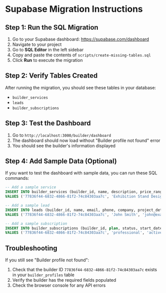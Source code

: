 # Supabase Migration Instructions

## Step 1: Run the SQL Migration

1. Go to your Supabase dashboard: https://supabase.com/dashboard
2. Navigate to your project
3. Go to **SQL Editor** in the left sidebar
4. Copy and paste the contents of `scripts/create-missing-tables.sql`
5. Click **Run** to execute the migration

## Step 2: Verify Tables Created

After running the migration, you should see these tables in your database:
- `builder_services`
- `leads` 
- `builder_subscriptions`

## Step 3: Test the Dashboard

1. Go to `http://localhost:3000/builder/dashboard`
2. The dashboard should now load without "Builder profile not found" error
3. You should see the builder's information displayed

## Step 4: Add Sample Data (Optional)

If you want to test the dashboard with sample data, you can run these SQL commands:

```sql
-- Add a sample service
INSERT INTO builder_services (builder_id, name, description, price_range, locations)
VALUES ('77836f44-6832-4866-81f2-74c84303aa7c', 'Exhibition Stand Design', 'Custom exhibition stand design and build', '$5,000 - $15,000', ARRAY['New York', 'Los Angeles']);

-- Add a sample lead
INSERT INTO leads (builder_id, name, email, phone, company, project_details, budget, timeline, location, source, status)
VALUES ('77836f44-6832-4866-81f2-74c84303aa7c', 'John Smith', 'john@example.com', '+1234567890', 'Tech Corp', 'Need exhibition stand for tech conference', '$10,000 - $15,000', '2 months', 'New York, USA', 'form', 'pending');

-- Add a sample subscription
INSERT INTO builder_subscriptions (builder_id, plan, status, start_date, end_date)
VALUES ('77836f44-6832-4866-81f2-74c84303aa7c', 'professional', 'active', NOW(), NOW() + INTERVAL '1 year');
```

## Troubleshooting

If you still see "Builder profile not found":
1. Check that the builder ID `77836f44-6832-4866-81f2-74c84303aa7c` exists in your `builder_profiles` table
2. Verify the builder has the required fields populated
3. Check the browser console for any API errors
